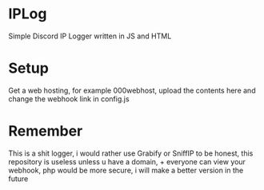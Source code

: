 # IPLog
Simple Discord IP Logger written in JS and HTML
# Setup
Get a web hosting, for example 000webhost, upload the contents here and change the webhook link in config.js
# Remember
This is a shit logger, i would rather use Grabify or SniffIP to be honest, this repository is useless unless u have a domain, + everyone can view your webhook, php would be more secure, i will make a better version in the future
